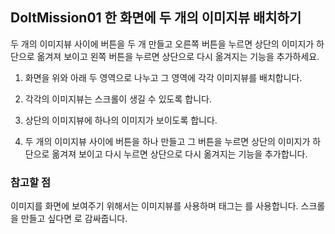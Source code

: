 ## DoItMission01 한 화면에 두 개의 이미지뷰 배치하기

두 개의 이미지뷰 사이에 버튼을 두 개 만들고 오른쪽 버튼을 누르면 상단의 이미지가 하단으로 옮겨져 보이고
왼쪽 버튼을 누르면 상단으로 다시 옮겨지는 기능을 추가하세요.

1. 화면을 위와 아래 두 영역으로 나누고 그 영역에 각각 이미지뷰를 배치합니다.

2. 각각의 이미지뷰는 스크롤이 생길 수 있도록 합니다.

3. 상단의 이미지뷰에 하나의 이미지가 보이도록 합니다.

4. 두 개의 이미지뷰 사이에 버튼을 하나 만들고 그 버튼을 누르면 상단의 이미지가 하단으로 옮겨져 보이고 다시 누르면 상단으로 다시 옮겨지는 기능을 추가합니다.

### 참고할 점
이미지를 화면에 보여주기 위해서는 이미지뷰를 사용하며 태그는 <ImageView> 를 사용합니다.
스크롤을 만들고 싶다면 <ScrollView> 로 감싸줍니다.
